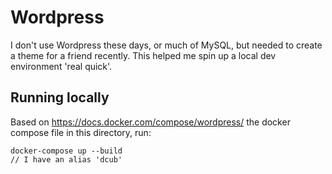 # Wordpress

I don't use Wordpress these days, or much of MySQL, but needed to create a theme for a friend recently. This helped me spin up a local dev environment 'real quick'.

## Running locally

Based on https://docs.docker.com/compose/wordpress/ the docker compose file in this directory, run:

```
docker-compose up --build
// I have an alias 'dcub'
```
